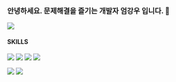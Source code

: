 ### 안녕하세요. 문제해결을 즐기는 개발자 엄강우 입니다. 👋
<a target="_blank" href="https://nextjs-blog-yhnb3.vercel.app/"><img src="https://img.shields.io/badge/Blog-000000?style=flat-square&logo=Next.js&logoColor=white"/></a>

#### SKILLS
<img src="https://img.shields.io/badge/React-61DAFB?style=flat-square&logo=React&logoColor=white"/> <img src="https://img.shields.io/badge/JavaScript-F7DF1E?style=flat-square&logo=JavaScript&logoColor=white"/> <img src="https://img.shields.io/badge/TypeScript-3178C6?style=flat-square&logo=TypeScript&logoColor=white"/> <img src="https://img.shields.io/badge/Python-3776AB?style=flat-square&logo=Python&logoColor=white"/>

<img src="https://img.shields.io/badge/Netlify-00C7B7?style=flat-square&logo=Netlify&logoColor=white"/> <img src="https://img.shields.io/badge/Tailwind CSS-06B6D4?style=flat-square&logo=Tailwind CSS&logoColor=white"/>
